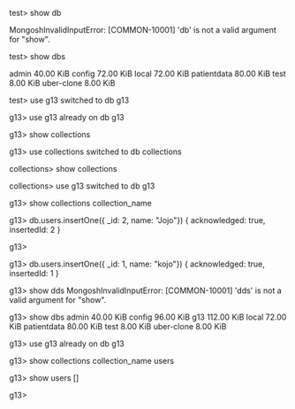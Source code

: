 test> show db

MongoshInvalidInputError: [COMMON-10001] 'db' is not a valid argument for "show".

test> show dbs

admin 40.00 KiB config 72.00 KiB local 72.00 KiB patientdata 80.00 KiB test 8.00 KiB uber-clone 8.00 KiB

test> use g13 switched to db g13

g13> use g13 already on db g13

g13> show collections

g13> use collections switched to db collections

collections> show collections

collections> use g13 switched to db g13

g13> show collections collection_name

g13> db.users.insertOne({ _id: 2, name: "Jojo"}) { acknowledged: true, insertedId: 2 }

g13>

g13> db.users.insertOne({ _id: 1, name: "kojo"}) { acknowledged: true, insertedId: 1 }

g13> show dds MongoshInvalidInputError: [COMMON-10001] 'dds' is not a valid argument for "show".

g13> show dbs admin 40.00 KiB config 96.00 KiB g13 112.00 KiB local 72.00 KiB patientdata 80.00 KiB test 8.00 KiB uber-clone 8.00 KiB

g13> use g13 already on db g13

g13> show collections collection_name users

g13> show users []

g13>
